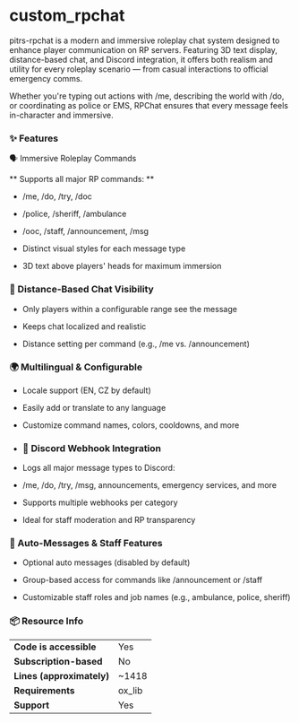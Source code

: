 # custom_rpchat

pitrs-rpchat is a modern and immersive roleplay chat system designed to enhance player communication on RP servers. Featuring 3D text display, distance-based chat, and Discord integration, it offers both realism and utility for every roleplay scenario — from casual interactions to official emergency comms.

Whether you're typing out actions with /me, describing the world with /do, or coordinating as police or EMS, RPChat ensures that every message feels in-character and immersive.

### ✨ Features
🗣️ Immersive Roleplay Commands
 
** Supports all major RP commands: **

* /me, /do, /try, /doc

* /police, /sheriff, /ambulance

* /ooc, /staff, /announcement, /msg

* Distinct visual styles for each message type

* 3D text above players' heads for maximum immersion

### 📏 Distance-Based Chat Visibility

* Only players within a configurable range see the message

* Keeps chat localized and realistic

* Distance setting per command (e.g., /me vs. /announcement)

### 🌍 Multilingual & Configurable

* Locale support (EN, CZ by default)

* Easily add or translate to any language

* Customize command names, colors, cooldowns, and more

* ### 💬 Discord Webhook Integration

* Logs all major message types to Discord:

* /me, /do, /try, /msg, announcements, emergency services, and more

*  Supports multiple webhooks per category

*  Ideal for staff moderation and RP transparency

### 🚨 Auto-Messages & Staff Features

*  Optional auto messages (disabled by default)

*  Group-based access for commands like /announcement or /staff

*  Customizable staff roles and job names (e.g., ambulance, police, sheriff)

### 📦 Resource Info

|||
| --- | --- |
|**Code is accessible**|Yes|
|**Subscription-based**|No|
|**Lines (approximately)**|~1418|
|**Requirements**|ox_lib|
|**Support**|Yes|
